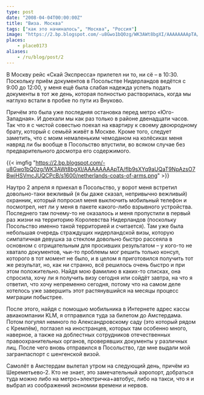```yaml
---
type: post
date: "2008-04-04T00:00:00Z"
title: "Виза. Москва"
tags: ["как это начиналось", "Москва", "Россия"]
image: "https://2.bp.blogspot.com/-u8Gwo1bQ0zg/WK3AWt8bgXI/AAAAAAAApTA/fIb9sXYq9aUQaT9NpAzsO7BwjHSVmcJUQCPcB/s1600/netherlands-coats-of-arms.png"
places:
    - place0173
aliases:
    - /ru/blog/post/2
---
```


В Москву рейс «Скай Экспресса» прилетел ни то, ни сё – в 10:30. Поскольку приём документов в Посольстве Нидерландов ведётся с 9:00 до 12:00, у меня ещё была слабая надежда успеть подать документы в тот же день, которая полностью растворилась, когда мы наглухо встали в пробке по пути из Внуково.

<!--more-->

Причём это была уже последняя остановка перед метро «Юго-Западная». И доехали мы как раз только в районе двенадцати часов. Так что я с чистой совестью поехал на квартиру к своему двоюродному брату, который с семьёй живёт в Москве. Кроме того, следует заметить, что с моим немаленьким чемоданом на колёсиках меня навряд ли бы вообще в Посольство впустили, во всяком случае без предварительного досмотра его содержимого.

{{< imgfig "https://2.bp.blogspot.com/-u8Gwo1bQ0zg/WK3AWt8bgXI/AAAAAAAApTA/fIb9sXYq9aUQaT9NpAzsO7BwjHSVmcJUQCPcB/s1600/netherlands-coats-of-arms.png" >}}

Наутро 2 апреля я приехал в Посольство, у ворот меня встретил довольно-таки вежливый (я бы даже сказал, непривычно вежливый) охранник, который попросил меня выключить мобильный телефон и посмотрел, нет ли у меня в пакете какого-либо взрывного устройства. Последнего там почему-то не оказалось и меня пропустили в первый раз жизни на территорию Королевства Нидерландов (поскольку Посольство именно такой территорией и считается). Там уже была небольшая очередь страждущих нидерландской визы, которую симпатичная девушка за стеклом довольно быстро рассеяла в основном с отрицательным для просивших результатом – у кого-то не хватало документов, чьи-то проблемы мог решить только консул, которого в тот момент не было, и в целом я приготовился получить тот же результат, но, как ни странно, всё решилось очень быстро и при этом положительно. Найдя мою фамилию в каких-то списках, она спросила, хочу ли я получить визу сегодня или сойдёт завтра, на что я ответил, что хочу непременно сегодня, потому что на самом деле хотелось уже завершить этот растянувшийся на месяцы процесс миграции побыстрее.

После этого, найдя с помощью мобильника в Интернете адрес кассы авиакомпании KLM, я отправился туда за билетом до Амстердама. Потом погулял немного по Александровскому саду (это который рядом с Кремлём), поглазел на иностранцев, которых там особенно много, наверное, а также на доблестных сотрудников отечественных правоохранительных органов, проверявших документы у различных лиц. После чего вновь отправился в Посольство, где мне выдали мой загранпаспорт с шенгенской визой.

Самолёт в Амстердам вылетал утром на следующий день, причём из Шереметьево-2. Кто не знает, это замечательный аэропорт, добраться туда можно либо на метро+электричка+автобус, либо на такси, что я и выбрал из соображений экономии времени и нервов.
